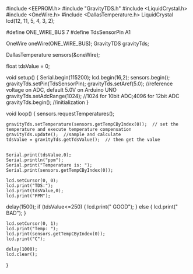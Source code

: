 #include <EEPROM.h>
#include "GravityTDS.h"
#include <LiquidCrystal.h>
#include <OneWire.h> 
#include <DallasTemperature.h>
LiquidCrystal lcd(12, 11, 5, 4, 3, 2);
 
#define ONE_WIRE_BUS 7
#define TdsSensorPin A1
 
OneWire oneWire(ONE_WIRE_BUS); 
GravityTDS gravityTds;
 
DallasTemperature sensors(&oneWire);
 
float tdsValue = 0;
 
void setup()
{
    Serial.begin(115200);
    lcd.begin(16,2);
    sensors.begin();
    gravityTds.setPin(TdsSensorPin);
    gravityTds.setAref(5.0);  //reference voltage on ADC, default 5.0V on Arduino UNO
    gravityTds.setAdcRange(1024);  //1024 for 10bit ADC;4096 for 12bit ADC
    gravityTds.begin();  //initialization
}
 
void loop()
{
    sensors.requestTemperatures();
 
    gravityTds.setTemperature(sensors.getTempCByIndex(0));  // set the temperature and execute temperature compensation
    gravityTds.update();  //sample and calculate
    tdsValue = gravityTds.getTdsValue();  // then get the value
    
    
    Serial.print(tdsValue,0);
    Serial.println("ppm");
    Serial.print("Temperature is: "); 
    Serial.print(sensors.getTempCByIndex(0));
    
    lcd.setCursor(0, 0);
    lcd.print("TDS:");
    lcd.print(tdsValue,0);
    lcd.print("PPM");

   delay(1500);
    if (tdsValue<=250)
    {
      lcd.print(" GOOD");
    }
    else
    {
      lcd.print(" BAD");
    }
     

    lcd.setCursor(0, 1);
    lcd.print("Temp: ");
    lcd.print(sensors.getTempCByIndex(0));
    lcd.print("C");
    
    delay(1000);
    lcd.clear();
}
